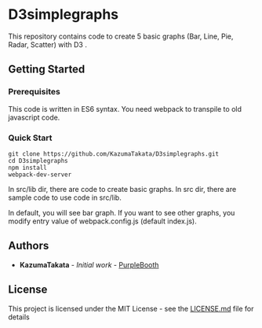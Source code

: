 # D3simplegraphs

This repository contains code to create 5 basic graphs (Bar, Line, Pie, Radar, Scatter) with D3 .

## Getting Started

### Prerequisites

This code is written in ES6 syntax. You need webpack to transpile to old javascript code.

### Quick Start

```
git clone https://github.com/KazumaTakata/D3simplegraphs.git
cd D3simplegraphs
npm install
webpack-dev-server
```

In src/lib dir, there are code to create basic graphs.
In src dir, there are sample code to use code in src/lib.

In default, you will see bar graph.
If you want to see other graphs, you modify entry value of webpack.config.js (default index.js).

## Authors

- **KazumaTakata** - _Initial work_ - [PurpleBooth](https://github.com/KazumaTakata)

## License

This project is licensed under the MIT License - see the [LICENSE.md](LICENSE.md) file for details

